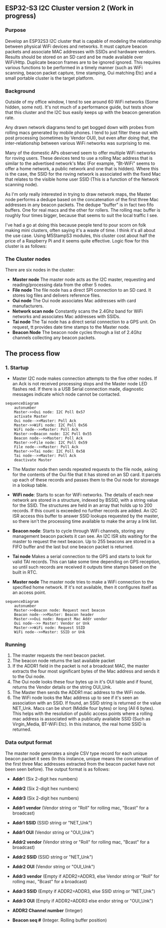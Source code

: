 ## ESP32-S3 I2C Cluster version 2 (Work in progress)

### Purpose
Develop an ESP32S3 I2C cluster that is capable of modeling the relationship between physical WiFi devices and networks. It must capture beacon packets and associate MAC addresses with SSIDs and hardware vendors. Results should be stored on an SD card and be made available over WiFi/Http. Duplicate beacon frames are to be ignored ignored. This requires various functions to be performed in a timely manner (such as WiFi scanning, beacon packet capture, time stamping, Oui matching Etc) and a small portable cluster is the target platform. 

### Background
Outside of my office window, I tend to see around 60 WiFi networks (Some hidden, some not). It's not much of a performance guide, but tests show that this cluster and the I2C bus easily keeps up with the beacon generation rate. 

Any drawn network diagrams tend to get bogged down with probes from rolling macs generated by mobile phones. I tend to just filter these out with post processing (sometimes by Vendor OUI), but even after doing that, the inter-relationship between various WiFi networks was surprising to me.

Many of the domestic APs observed seem to offer multiple WiFi networks for roving users. These devices tend to use a rolling Mac address that is similar to the advertised network's Mac (For example, "Bt-WiFi" seems to offer a home network, a public network and one that is hidden). Where this is the case, the SSID for the roving network is associated with the fixed Mac that relates to the visible home user SSID (This is a function of the Network scanning node).

As I'm only really interested in trying to draw network maps, the Master node performs a dedupe based on the concatenation of the first three Mac addresses in any beacon packets. The dedupe "buffer" is in fact two fifo buffers. One for real macs and the other for rollers. The rolling mac buffer is roughly four times bigger, because that seems to suit the local traffic I see.

I've had a go at doing this because people tend to pour scorn on folk making mini clusters, often saying it's a waste of time. I think it's all about the use case. Using M5StampS3 modules, this cluster cost about half the price of a Raspberry Pi and it seems quite effective. Logic flow for this cluster is as follows:


### The Cluster nodes
There are six nodes in the cluster:
- <b>Master node</b> The master node acts as the I2C master, requesting and reading/processing data from the other 5 nodes.
- <b>File node</b> The file node has a direct SPI connection to an SD card. It stores log files and delivers reference files.
- <b>Oui node</b> The Oui node associates Mac addresses with card manufacturers. 
- <b>Network scan node</b> Constantly scans the 2.4Ghz band for WiFi networks and associates Mac addresses with SSIDs.
- <b>Tai node</b> The Tai node has a direct serial connection to a GPS unit. On request, tt provides date time stamps to the Master node.
- <b>Beacon Node</b> The beacon node cycles through a list of 2.4Ghz channels collecting any beacon packets.


## The process flow

### 1. Startup
* Master I2C node makes connection attempts to the five other nodes. If an Ack is not received processing stops and the Master node LED flashes red. If there is a USB Serial connection made, diagnostic messages indicate which node cannot be contacted.

```mermaid
sequenceDiagram
    autonumber
    Master->>Oui node: I2C Poll 0x57
    activate Master
    Oui node-->>Master: Poll Ack
    Master->>WiFi node: I2C Poll 0x56
    WiFi node-->>Master: Poll Ack
    Master->>Beacon node: I2C Poll 0x55
    Beacon node-->>Master: Poll Ack
    Master->>File node: I2C Poll 0x59
    File node-->>Master: Poll Ack
    Master->>Tai node: I2C Poll 0x58
    Tai node-->>Master: Poll Ack
    deactivate Master

```

* The Master node then sends repeated requests to the file node, asking for the contents of the Oui file that it has stored on an SD card. It parcels up each of these records and passes them to the Oui node for storeage in a lookup table. 

* <b>WiFi node</b>: 
Starts to scan for WiFi networks. The details of each new network are stored in a structure, indexed by BSSID, with a string value for the SSID. The structures are held in an array that holds up to 200 records. If this count is exceeded no further records are added. An I2C ISR access this buffer to answer SSID lookups requested by the master, so there isn't the processing time available to make the array a link list.

* <b>Beacon node</b>:
Starts to cycle through WiFi channels, storing any management beacon packets it can see. An I2C ISR sits waiting for the master to request the next beacon. Up to 255 beacons are stored in a FIFO buffer and the last but one beacon packet is returned. 

* <b>Tai node</b>
Makes a serial connection to the GPS and starts to look for valid TAI records. This can take some time depending on GPS reception, so until such records are received it outputs time stamps based on the built in RTC.
 
* <b>Master node</b>
The master node tries to make a WiFi connection to the specified home network. If it's not available, then it configures itself as an access point.

```mermaid
sequenceDiagram
    autonumber
    Master->>Beacon node: Request next beacon
    Beacon node-->>Master: Beacon header
    Master->>Oui node: Request Mac Addr vendor
    Oui node-->> Master: Vendor or Unk
    Master->>WiFi node: Request SSID
    WiFi node-->>Master: SSID or Unk
```
### Running

1.  The master requests the next beacon packet.
2.  The beacon node returns the last available packet
3. If the ADDR1 field in the packet is not a broadcast MAC, the master extracts the four most significant bytes of the Mac address and sends it to the Oui node.
4.  The Oui node looks these four bytes up in it's OUI table and if found, returns the Vendor details or the string OUI_Unk.
5. The Master then sends the ADDR1 mac address to the WiFi node.
6. The WiFi node looks the Mac address up to see if it's seen an association with an SSID. If found, an SSID string is returned or the value NET_Unk. Macs can be short (Middle four bytes) or long (All 6 bytes). This helps with the resolution of public access points where a rolling mac address is associated with a publically available SSID (Such as Virgin_Media, BT-WiFi Etc). In this instance, the real home SSID is returned.

### Data output format

The master node generates a single CSV type record for each unique beacon packet it sees (In this instance, unique means the concatenation of the first three Mac addresses extracted from the beacon packet have not been seen before). The output format is as follows:
+ <b>Addr</b>1 (Six 2-digit hex numbers)

+ <b>Addr2</b> (Six 2-digit hex numbers)

+ <b>Addr3</b> (Six 2-digit hex numbers) 

+ <b>Addr1 vendor</b> (Vendor string or "Roll" for rolling mac, "Bcast" for a broadcast)

+ <b>Addr1 SSID</b> (SSID string or "NET_Unk")

+ <b>Addr1 OUI</b> (Vendor string or "OUI_Unk")

+ <b>Addr2 vendor</b> (Vendor string or "Roll" for rolling mac, "Bcast" for a broadcast)

+ <b>Addr2 SSID</b> (SSID string or "NET_Unk")

+ <b>Addr2 OUI</b> (Vendor string or "OUI_Unk")

+ <b>Addr3 vendor</b> (Empty if ADDR2=ADDR3, else Vendor string or "Roll" for rolling mac, "Bcast" for a broadcast)

+ <b>Addr3 SSID</b> (Empty if ADDR2=ADDR3, else SSID string or "NET_Unk")

+ <b>Addr3 OUI</b> (Empty if ADDR2=ADDR3 else endor string or "OUI_Unk")

* <b>ADDR2 Channel number</b> (Integer)

+ <b>Beacon seq #</b> (Integer. Rolling buffer position)

